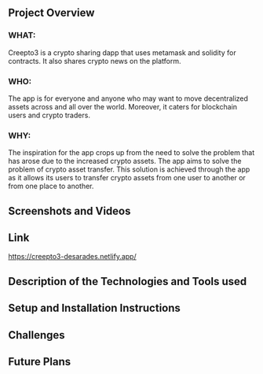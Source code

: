 ## Project Overview
### WHAT:
Creepto3 is a crypto sharing dapp that uses metamask and solidity for contracts. It also shares crypto news on the platform.
### WHO: 
The app is for everyone and anyone who may want to move decentralized assets across and all over the world. Moreover, it caters for blockchain users and crypto traders.
### WHY: 
The inspiration for the app crops up from the need to solve the problem that has arose due to the increased crypto assets. The app aims to solve the problem of crypto asset transfer. This solution is achieved through the app as it allows its users to transfer crypto assets from one user to another or from one place to another.


## Screenshots and Videos


## Link
https://creepto3-desarades.netlify.app/ 

## Description of the Technologies and Tools used


## Setup and Installation Instructions


## Challenges


## Future Plans